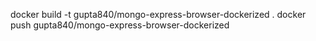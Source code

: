 docker build -t gupta840/mongo-express-browser-dockerized .
docker push gupta840/mongo-express-browser-dockerized